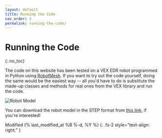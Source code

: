 ```yaml
---
layout: default
title: Running the Code
nav_order: 3
permalink: running-the-code/
---
```


# Running the Code
{:.no_toc}

The code on this website has been tested on a VEX EDR robot programmed in Python using [RobotMesh](https://www.robotmesh.com/). If you want to try out the code yourself, doing the same would be the easiest way -- all you'd have to do is substitute the made-up classes and methods for real ones from the VEX library and run the code.

![Robot Model]({{site.url}}/assets/images/robot.png "Robot Model")

You can download the robot model in the STEP format from [this link](https://grabcad.com/library/vex-edr-robot-1), if you're interested!

Modified {% last_modified_at %B %-d, %Y %}
{: .fs-2 style="text-align: right;" }
